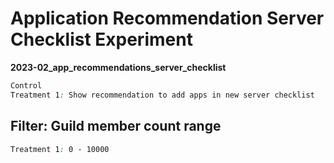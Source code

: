 # Application Recommendation Server Checklist Experiment

**2023-02_app_recommendations_server_checklist**

```css
Control
Treatment 1: Show recommendation to add apps in new server checklist
```

## Filter: Guild member count range
```css
Treatment 1: 0 - 10000
```

